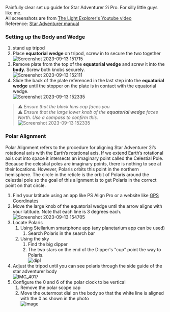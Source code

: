 Painfully clear set up guide for Star Adventurer 2i Pro. For silly little guys like me.<br>
All screenshots are from [The Light Explorer's Youtube video](https://www.youtube.com/watch?v=VgofjazAbKo&t=2638s) <br>
Reference: [Star Adventurer manual](https://inter-static.skywatcher.com/downloads/staradventurer2i_upgradekit_installation.pdf)

### Setting up the Body and Wedge
1. stand up tripod <br>
3. Place **equatorial wedge** on tripod, screw in to secure the two together <br>
![Screenshot 2023-09-13 151715](https://github.com/gabydaemon/StarAdventurer/assets/28716512/24d26546-7be3-4f9f-88d7-f71e5a90e944) <br>
4. Remove plate from the top of the **equatorial wedge** and screw it into the **body**. Screw both knobs securely. <br>
 ![Screenshot 2023-09-13 152111](https://github.com/gabydaemon/StarAdventurer/assets/28716512/9065625c-ebf5-49da-83fe-0bb83163d844)
5. Slide the back of the plate referenced in the last step into the **equatorial wedge** until the stopper on the plate is in contact with the equatorial wedge. <br>
![Screenshot 2023-09-13 152335](https://github.com/gabydaemon/StarAdventurer/assets/28716512/d970e717-f989-40d6-8199-d2322d101cf1) <br>
> ⚠️ *Ensure that the black lens cap faces you <br>*
  ⚠️ *Ensure that the large lower knob of the **equatorial wedge** faces North. Use a compass to confirm this.* <br>
  ![Screenshot 2023-09-13 152335](https://github.com/gabydaemon/StarAdventurer/assets/28716512/c6e579d4-db99-4ad7-b0d2-091cc536dbcc)

### Polar Alignment
Polar Alignment refers to the procedure for aligning Star Adventurer 2i’s rotational axis with the Earth’s rotational axis. 
If we extend Earth’s rotational axis out into space it intersects an imaginary point called the Celestial Pole.
Because the celestial poles are imaginary points, there is nothing to see at their locations. 
However, Polaris orbits this point in the northern hemisphere. 
The circle in the reticle is the orbit of Polaris around the celestial pole so the goal of this alignment is to get Polaris in the correct point on that circle. <br>
1. Find your latitude using an app like PS Align Pro or a website like [GPS Coordinates](https://gps-coordinates.org/)
2. Move the large knob of the equatorial wedge until the arrow aligns with your latitude. Note that each line is 3 degrees each. <br> ![Screenshot 2023-09-13 154705](https://github.com/gabydaemon/StarAdventurer/assets/28716512/0264c16c-6bf3-4c8a-bd49-67c1e49fc644)
3. Locate Polaris
   1. Using Stellarium smartphone app (any planetarium app can be used)
      1. Search Polaris in the search bar
   2. Using the sky
      1. Find the big dipper
      2. The two stars on the end of the Dipper's "cup" point the way to Polaris. <br> ![dip1](https://github.com/gabydaemon/StarAdventurer/assets/28716512/32eebeb9-07c3-4a19-83bb-fac3f533dba5)
4. Adjust the tripod until you can see polaris through the side guide of the star adventurer body <br> ![IMG_4017](https://github.com/gabydaemon/StarAdventurer/assets/28716512/270542e1-06a2-4a18-8698-b09c6040f4b1)
5. Configure the 0 and 6 of the polar clock to be vertical
    1. Remove the polar scope cap
    1. Move the outermost dial on the body so that the white line is aligned with the 0 as shown in the photo <br> ![image](https://github.com/gabydaemon/StarAdventurer/assets/28716512/4cb46281-990b-4ab1-910e-42ac78d8987b)
